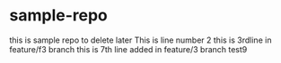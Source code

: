 # sample-repo
this is sample repo to delete later
This is line number 2
this is 3rdline in feature/f3 branch
this is 7th line added in feature/3 branch
test9
